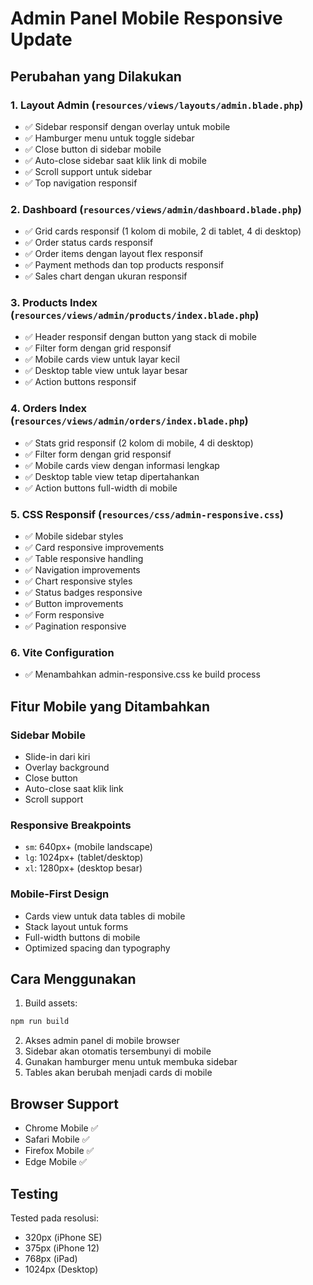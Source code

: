 # Admin Panel Mobile Responsive Update

## Perubahan yang Dilakukan

### 1. Layout Admin (`resources/views/layouts/admin.blade.php`)
- ✅ Sidebar responsif dengan overlay untuk mobile
- ✅ Hamburger menu untuk toggle sidebar
- ✅ Close button di sidebar mobile
- ✅ Auto-close sidebar saat klik link di mobile
- ✅ Scroll support untuk sidebar
- ✅ Top navigation responsif

### 2. Dashboard (`resources/views/admin/dashboard.blade.php`)
- ✅ Grid cards responsif (1 kolom di mobile, 2 di tablet, 4 di desktop)
- ✅ Order status cards responsif
- ✅ Order items dengan layout flex responsif
- ✅ Payment methods dan top products responsif
- ✅ Sales chart dengan ukuran responsif

### 3. Products Index (`resources/views/admin/products/index.blade.php`)
- ✅ Header responsif dengan button yang stack di mobile
- ✅ Filter form dengan grid responsif
- ✅ Mobile cards view untuk layar kecil
- ✅ Desktop table view untuk layar besar
- ✅ Action buttons responsif

### 4. Orders Index (`resources/views/admin/orders/index.blade.php`)
- ✅ Stats grid responsif (2 kolom di mobile, 4 di desktop)
- ✅ Filter form dengan grid responsif
- ✅ Mobile cards view dengan informasi lengkap
- ✅ Desktop table view tetap dipertahankan
- ✅ Action buttons full-width di mobile

### 5. CSS Responsif (`resources/css/admin-responsive.css`)
- ✅ Mobile sidebar styles
- ✅ Card responsive improvements
- ✅ Table responsive handling
- ✅ Navigation improvements
- ✅ Chart responsive styles
- ✅ Status badges responsive
- ✅ Button improvements
- ✅ Form responsive
- ✅ Pagination responsive

### 6. Vite Configuration
- ✅ Menambahkan admin-responsive.css ke build process

## Fitur Mobile yang Ditambahkan

### Sidebar Mobile
- Slide-in dari kiri
- Overlay background
- Close button
- Auto-close saat klik link
- Scroll support

### Responsive Breakpoints
- `sm`: 640px+ (mobile landscape)
- `lg`: 1024px+ (tablet/desktop)
- `xl`: 1280px+ (desktop besar)

### Mobile-First Design
- Cards view untuk data tables di mobile
- Stack layout untuk forms
- Full-width buttons di mobile
- Optimized spacing dan typography

## Cara Menggunakan

1. Build assets:
```bash
npm run build
```

2. Akses admin panel di mobile browser
3. Sidebar akan otomatis tersembunyi di mobile
4. Gunakan hamburger menu untuk membuka sidebar
5. Tables akan berubah menjadi cards di mobile

## Browser Support
- Chrome Mobile ✅
- Safari Mobile ✅
- Firefox Mobile ✅
- Edge Mobile ✅

## Testing
Tested pada resolusi:
- 320px (iPhone SE)
- 375px (iPhone 12)
- 768px (iPad)
- 1024px (Desktop)